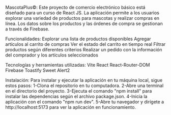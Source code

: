 MascotaPlus©: Este proyecto de comercio electrónico básico está diseñado para un curso de React JS. La aplicación permite a los usuarios explorar una variedad de productos para mascotas y realizar compras en línea. Los datos sobre los productos y las órdenes de compra se gestionan a través de Firebase.

Funcionalidades:
Explorar una lista de productos disponibles
Agregar artículos al carrito de compras
Ver el estado del carrito en tiempo real
Filtrar productos según diferentes criterios
Realizar un pedido con la información del comprador y los artículos seleccionados

Tecnologías y herramientas utilizadas:
Vite
React
React-Router-DOM
Firebase
Toastify
Sweet Alert2

Instalación:
Para instalar y ejecutar la aplicación en tu máquina local, sigue estos pasos:
1-Clona el repositorio en tu computadora.
2-Abre una terminal en el directorio del proyecto.
3-Ejecuta el comando "npm install" para instalar las dependencias según el archivo package.json.
4-Inicia la aplicación con el comando "npm run dev".
5-Abre tu navegador y dirígete a http://localhost:5173 para ver la aplicación en funcionamiento.